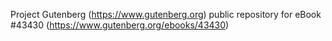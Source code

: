 Project Gutenberg (https://www.gutenberg.org) public repository for eBook #43430 (https://www.gutenberg.org/ebooks/43430)
